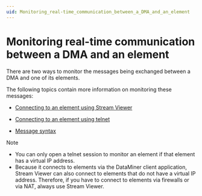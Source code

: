 ```yaml
---
uid: Monitoring_real-time_communication_between_a_DMA_and_an_element
---
```


# Monitoring real-time communication between a DMA and an element

There are two ways to monitor the messages being exchanged between a DMA and one of its elements.

The following topics contain more information on monitoring these messages:

- [Connecting to an element using Stream Viewer](xref:Connecting_to_an_element_using_Stream_Viewer)

- [Connecting to an element using telnet](xref:Connecting_to_an_element_using_telnet)

- [Message syntax](xref:Message_syntax)

> [!NOTE]
> - You can only open a telnet session to monitor an element if that element has a virtual IP address.
> - Because it connects to elements via the DataMiner client application, Stream Viewer can also connect to elements that do not have a virtual IP address. Therefore, if you have to connect to elements via firewalls or via NAT, always use Stream Viewer.
>
